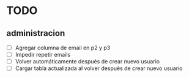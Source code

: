 # TODO

## administracion

- [ ] Agregar columna de email en p2 y p3
- [ ] Impedir repetir emails
- [ ] Volver automáticamente después de crear nuevo usuario
- [ ] Cargar tabla actualizada al volver después de crear nuevo usuario
